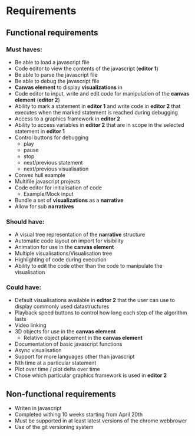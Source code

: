 # Requirements

## Functional requirements

### Must haves:
* Be able to load a javascript file
* Code editor to view the contents of the javascript (**editor 1**)
* Be able to parse the javascript file
* Be able to debug the javascript file
* **Canvas element** to display **visualizations** in
* Code editor to input, write and edit code for manipulation of the **canvas element** (**editor 2**)
* Ability to mark a statement in **editor 1** and write code in **editor 2** that executes when the marked statement is reached during debugging
* Access to a graphics framework in **editor 2**
* Ability to access variables in **editor 2** that are in scope in the selected statement in **editor 1**
* Control buttons for debugging
	* play
	* pause
	* stop
	* next/previous statement
	* next/previous visualisation 
* Convex hull example
* Multifile javascript projects
* Code editor for initialisation of code
	* Example/Mock input
* Bundle a set of **visualizations** as a **narrative**
* Allow for sub **narratives** 

### Should have:
* A visual tree representation of the **narrative** structure
* Automatic code layout on import for visibility
* Animation for use in the **canvas element**
* Multiple visualisations/Visualisation tree
* Highlighting of code during execution
* Ability to edit the code other than the code to manipulate the visualisation


### Could have:
* Default visualisations available in **editor 2** that the user can use to display commonly used datastructures
* Playback speed buttons to control how long each step of the algorithm lasts
* Video linking
* 3D objects for use in the **canvas element**
	* Relative object placement in the **canvas element**
* Documentation of basic javascript functions
* Async visualisation
* Support for more languages other than javascript
* Nth time at a particular statement
* Plot over time / plot delta over time
* Chose which particular graphics framework is used in **editor 2**


## Non-functional requirements
* Writen in javascript
* Completed withing 10 weeks starting from April 20th
* Must be supported in at least latest versions of the chrome webbrower
* Use of the git versioning system
